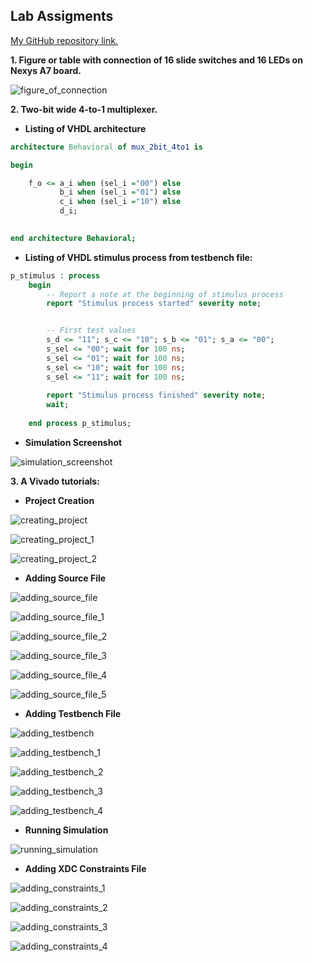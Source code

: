 ## Lab Assigments

[My GitHub repository link.](https://github.com/UgurErdemYURT/Digital-electronics-1/tree/main/Labs)

  **1. Figure or table with connection of 16 slide switches and 16 LEDs on Nexys A7 board.**

![figure_of_connection](https://github.com/UgurErdemYURT/Digital-electronics-1/blob/main/Labs/03-vivado/pictures/figure_1.PNG)


  **2. Two-bit wide 4-to-1 multiplexer.**

  - **Listing of VHDL architecture**

```VHDL
architecture Behavioral of mux_2bit_4to1 is

begin

    f_o <= a_i when (sel_i ="00") else
           b_i when (sel_i ="01") else
           c_i when (sel_i ="10") else
           d_i;
           

end architecture Behavioral;
```

  - **Listing of VHDL stimulus process from testbench file:**

```VHDL
p_stimulus : process
    begin
        -- Report a note at the beginning of stimulus process
        report "Stimulus process started" severity note;


        -- First test values
        s_d <= "11"; s_c <= "10"; s_b <= "01"; s_a <= "00";
        s_sel <= "00"; wait for 100 ns;
        s_sel <= "01"; wait for 100 ns;
        s_sel <= "10"; wait for 100 ns;
        s_sel <= "11"; wait for 100 ns;
        
        report "Stimulus process finished" severity note;
        wait;
        
    end process p_stimulus;
```    

  - **Simulation Screenshot**
 
![simulation_screenshot](https://github.com/UgurErdemYURT/Digital-electronics-1/blob/main/Labs/03-vivado/pictures/simulation_screenshot.PNG)

  **3. A Vivado tutorials:**
  
  - **Project Creation**
  
![creating_project](https://github.com/UgurErdemYURT/Digital-electronics-1/blob/main/Labs/03-vivado/pictures/creating_project.PNG)

![creating_project_1](https://github.com/UgurErdemYURT/Digital-electronics-1/blob/main/Labs/03-vivado/pictures/creating_project_1.PNG)

![creating_project_2](https://github.com/UgurErdemYURT/Digital-electronics-1/blob/main/Labs/03-vivado/pictures/creating_project_2.PNG)

  - **Adding Source File**

![adding_source_file](https://github.com/UgurErdemYURT/Digital-electronics-1/blob/main/Labs/03-vivado/pictures/adding_source_file.PNG)

![adding_source_file_1](https://github.com/UgurErdemYURT/Digital-electronics-1/blob/main/Labs/03-vivado/pictures/adding_source_file_1.PNG)

![adding_source_file_2](https://github.com/UgurErdemYURT/Digital-electronics-1/blob/main/Labs/03-vivado/pictures/adding_source_file_2.PNG)

![adding_source_file_3](https://github.com/UgurErdemYURT/Digital-electronics-1/blob/main/Labs/03-vivado/pictures/adding_source_file_3.PNG)

![adding_source_file_4](https://github.com/UgurErdemYURT/Digital-electronics-1/blob/main/Labs/03-vivado/pictures/adding_source_file_4.PNG)

![adding_source_file_5](https://github.com/UgurErdemYURT/Digital-electronics-1/blob/main/Labs/03-vivado/pictures/adding_source_file_5.PNG)

  - **Adding Testbench File**

![adding_testbench](https://github.com/UgurErdemYURT/Digital-electronics-1/blob/main/Labs/03-vivado/pictures/adding_testbench.PNG)

![adding_testbench_1](https://github.com/UgurErdemYURT/Digital-electronics-1/blob/main/Labs/03-vivado/pictures/adding_testbench_1.PNG)

![adding_testbench_2](https://github.com/UgurErdemYURT/Digital-electronics-1/blob/main/Labs/03-vivado/pictures/adding_testbench_2.PNG)

![adding_testbench_3](https://github.com/UgurErdemYURT/Digital-electronics-1/blob/main/Labs/03-vivado/pictures/adding_testbench_3.PNG)

![adding_testbench_4](https://github.com/UgurErdemYURT/Digital-electronics-1/blob/main/Labs/03-vivado/pictures/adding_testbench_4.PNG)

  - **Running Simulation**

![running_simulation](https://github.com/UgurErdemYURT/Digital-electronics-1/blob/main/Labs/03-vivado/pictures/running_simulation.PNG)

  - **Adding XDC Constraints File**

![adding_constraints_1](https://github.com/UgurErdemYURT/Digital-electronics-1/blob/main/Labs/03-vivado/pictures/adding_constraints_1.PNG)

![adding_constraints_2](https://github.com/UgurErdemYURT/Digital-electronics-1/blob/main/Labs/03-vivado/pictures/adding_constraints_2.PNG)

![adding_constraints_3](https://github.com/UgurErdemYURT/Digital-electronics-1/blob/main/Labs/03-vivado/pictures/adding_constraints_3.PNG)

![adding_constraints_4](https://github.com/UgurErdemYURT/Digital-electronics-1/blob/main/Labs/03-vivado/pictures/adding_constraints_4.PNG)